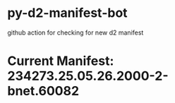 # py-d2-manifest-bot
github action for checking for new d2 manifest

# Current Manifest: 234273.25.05.26.2000-2-bnet.60082